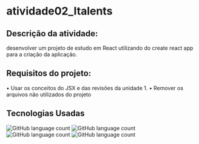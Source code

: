 # atividade02_Italents

## Descrição da atividade: 
desenvolver um projeto de estudo em React utilizando do create react app para a criação da aplicação.

## Requisitos do projeto:
• Usar os conceitos do JSX e das revisões da unidade 1.
• Remover os arquivos não utilizados do projeto

## Tecnologias Usadas

![GitHub language count](https://img.shields.io/badge/HTML-239120?style=for-the-badge&logo=html5&logoColor=white)
![GitHub language count](https://img.shields.io/badge/CSS-239120?&style=for-the-badge&logo=css3&logoColor=white)
![GitHub language count](https://img.shields.io/badge/JS-239120?&style=for-the-badge&logo=css3&logoColor=white)
![GitHub language count](https://img.shields.io/badge/react-239120?&style=for-the-badge&logo=react&logoColor=white)
